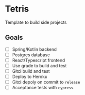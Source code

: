 # Tetris
Template to build side projects
## Goals
- [ ] Spring/Kotlin backend
- [ ] Postgres database
- [ ] React/Typescript frontend
- [ ] Use grade to build and test
- [ ] Gitci build and test
- [ ] Deploy to Heroku
- [ ] Gitci depoly on commit to `release`
- [ ] Acceptance tests with `cypress`
